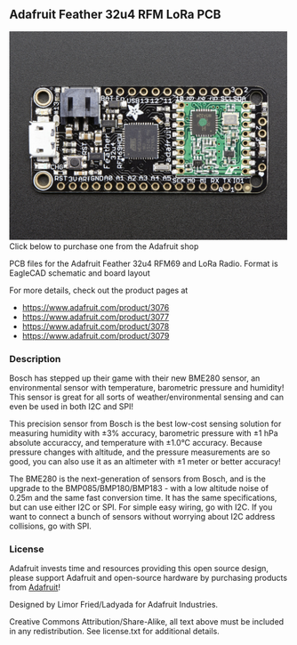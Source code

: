## Adafruit Feather 32u4 RFM LoRa PCB

<img src="assets/image.jpg?raw=true" width="500px"><br/>
Click below to purchase one from the Adafruit shop

PCB files for the Adafruit Feather 32u4 RFM69 and LoRa Radio. Format is EagleCAD schematic and board layout

For more details, check out the product pages at
* https://www.adafruit.com/product/3076
* https://www.adafruit.com/product/3077
* https://www.adafruit.com/product/3078
* https://www.adafruit.com/product/3079

### Description

Bosch has stepped up their game with their new BME280 sensor, an environmental sensor with temperature, barometric pressure and humidity! This sensor is great for all sorts of weather/environmental sensing and can even be used in both I2C and SPI!

This precision sensor from Bosch is the best low-cost sensing solution for measuring humidity with ±3% accuracy, barometric pressure with ±1 hPa absolute accuraccy, and temperature with ±1.0°C accuracy. Because pressure changes with altitude, and the pressure measurements are so good, you can also use it as an altimeter with  ±1 meter or better accuracy!

The BME280 is the next-generation of sensors from Bosch, and is the upgrade to the BMP085/BMP180/BMP183 - with a low altitude noise of 0.25m and the same fast conversion time. It has the same specifications, but can use either I2C or SPI. For simple easy wiring, go with I2C. If you want to connect a bunch of sensors without worrying about I2C address collisions, go with SPI.

### License

Adafruit invests time and resources providing this open source design, please support Adafruit and open-source hardware by purchasing products from [Adafruit](https://www.adafruit.com)!

Designed by Limor Fried/Ladyada for Adafruit Industries.

Creative Commons Attribution/Share-Alike, all text above must be included in any redistribution. See license.txt for additional details.

